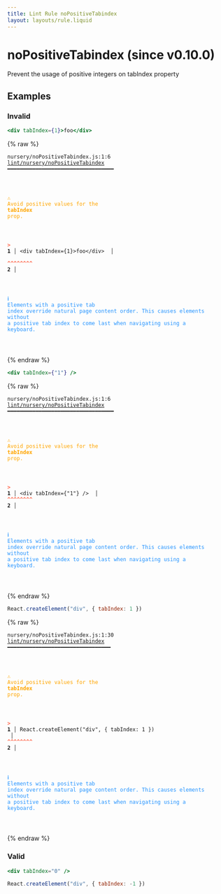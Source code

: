 ```yaml
---
title: Lint Rule noPositiveTabindex
layout: layouts/rule.liquid
---
```


# noPositiveTabindex (since v0.10.0)

Prevent the usage of positive integers on tabIndex property

## Examples

### Invalid

```jsx
<div tabIndex={1}>foo</div>
```

{% raw %}<pre class="language-text"><code class="language-text">nursery/noPositiveTabindex.js:1:6 <a href="https://rome.tools/docs/lint/rules/noPositiveTabindex">lint/nursery/noPositiveTabindex</a> ━━━━━━━━━━━━━━━━━━━━━━━━━━━━━━━━━━

<strong><span style="color: Orange;">  </span></strong><strong><span style="color: Orange;">⚠</span></strong> <span style="color: Orange;">Avoid positive values for the </span><span style="color: Orange;"><strong>tabIndex</strong></span><span style="color: Orange;"> prop.</span>
  
<strong><span style="color: Tomato;">  </span></strong><strong><span style="color: Tomato;">&gt;</span></strong> <strong>1 │ </strong>&lt;div tabIndex={1}&gt;foo&lt;/div&gt;
   <strong>   │ </strong>     <strong><span style="color: Tomato;">^</span></strong><strong><span style="color: Tomato;">^</span></strong><strong><span style="color: Tomato;">^</span></strong><strong><span style="color: Tomato;">^</span></strong><strong><span style="color: Tomato;">^</span></strong><strong><span style="color: Tomato;">^</span></strong><strong><span style="color: Tomato;">^</span></strong><strong><span style="color: Tomato;">^</span></strong>
    <strong>2 │ </strong>
  
<strong><span style="color: rgb(38, 148, 255);">  </span></strong><strong><span style="color: rgb(38, 148, 255);">ℹ</span></strong> <span style="color: rgb(38, 148, 255);">Elements with a positive tab index override natural page content order. This causes elements without a positive tab index to come last when navigating using a keyboard.</span>
  
</code></pre>{% endraw %}

```jsx
<div tabIndex={"1"} />
```

{% raw %}<pre class="language-text"><code class="language-text">nursery/noPositiveTabindex.js:1:6 <a href="https://rome.tools/docs/lint/rules/noPositiveTabindex">lint/nursery/noPositiveTabindex</a> ━━━━━━━━━━━━━━━━━━━━━━━━━━━━━━━━━━

<strong><span style="color: Orange;">  </span></strong><strong><span style="color: Orange;">⚠</span></strong> <span style="color: Orange;">Avoid positive values for the </span><span style="color: Orange;"><strong>tabIndex</strong></span><span style="color: Orange;"> prop.</span>
  
<strong><span style="color: Tomato;">  </span></strong><strong><span style="color: Tomato;">&gt;</span></strong> <strong>1 │ </strong>&lt;div tabIndex={&quot;1&quot;} /&gt;
   <strong>   │ </strong>     <strong><span style="color: Tomato;">^</span></strong><strong><span style="color: Tomato;">^</span></strong><strong><span style="color: Tomato;">^</span></strong><strong><span style="color: Tomato;">^</span></strong><strong><span style="color: Tomato;">^</span></strong><strong><span style="color: Tomato;">^</span></strong><strong><span style="color: Tomato;">^</span></strong><strong><span style="color: Tomato;">^</span></strong>
    <strong>2 │ </strong>
  
<strong><span style="color: rgb(38, 148, 255);">  </span></strong><strong><span style="color: rgb(38, 148, 255);">ℹ</span></strong> <span style="color: rgb(38, 148, 255);">Elements with a positive tab index override natural page content order. This causes elements without a positive tab index to come last when navigating using a keyboard.</span>
  
</code></pre>{% endraw %}

```jsx
React.createElement("div", { tabIndex: 1 })
```

{% raw %}<pre class="language-text"><code class="language-text">nursery/noPositiveTabindex.js:1:30 <a href="https://rome.tools/docs/lint/rules/noPositiveTabindex">lint/nursery/noPositiveTabindex</a> ━━━━━━━━━━━━━━━━━━━━━━━━━━━━━━━━━

<strong><span style="color: Orange;">  </span></strong><strong><span style="color: Orange;">⚠</span></strong> <span style="color: Orange;">Avoid positive values for the </span><span style="color: Orange;"><strong>tabIndex</strong></span><span style="color: Orange;"> prop.</span>
  
<strong><span style="color: Tomato;">  </span></strong><strong><span style="color: Tomato;">&gt;</span></strong> <strong>1 │ </strong>React.createElement(&quot;div&quot;, { tabIndex: 1 })
   <strong>   │ </strong>                             <strong><span style="color: Tomato;">^</span></strong><strong><span style="color: Tomato;">^</span></strong><strong><span style="color: Tomato;">^</span></strong><strong><span style="color: Tomato;">^</span></strong><strong><span style="color: Tomato;">^</span></strong><strong><span style="color: Tomato;">^</span></strong><strong><span style="color: Tomato;">^</span></strong><strong><span style="color: Tomato;">^</span></strong>
    <strong>2 │ </strong>
  
<strong><span style="color: rgb(38, 148, 255);">  </span></strong><strong><span style="color: rgb(38, 148, 255);">ℹ</span></strong> <span style="color: rgb(38, 148, 255);">Elements with a positive tab index override natural page content order. This causes elements without a positive tab index to come last when navigating using a keyboard.</span>
  
</code></pre>{% endraw %}

### Valid

```jsx
<div tabIndex="0" />
```

```jsx
React.createElement("div", { tabIndex: -1 })
```


